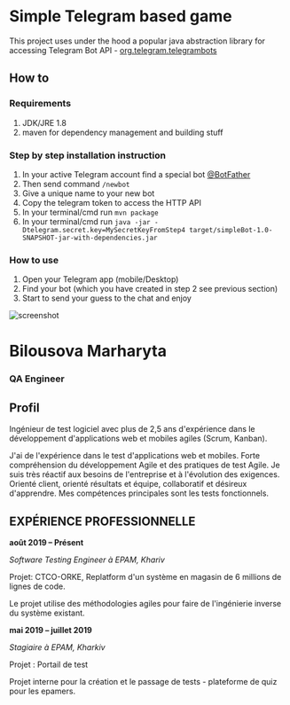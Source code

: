 # Simple Telegram based game

This project uses under the hood a popular java abstraction library for accessing Telegram Bot API - [org.telegram.telegrambots](https://github.com/rubenlagus/TelegramBots)

## How to

### Requirements
1. JDK/JRE 1.8
2. maven for dependency management and building stuff

### Step by step installation instruction
1. In your active Telegram account find a special bot [@BotFather](https://telegram.me/BotFather)
2. Then send command `/newbot`
3. Give a unique name to your new bot
4. Copy the telegram token to access the HTTP API
5. In your terminal/cmd run `mvn package`
6. In your terminal/cmd run `java -jar -Dtelegram.secret.key=MySecretKeyFromStep4 target/simpleBot-1.0-SNAPSHOT-jar-with-dependencies.jar`

### How to use

1. Open your Telegram app (mobile/Desktop)
2. Find your bot (which you have created in step 2 see previous section)
3. Start to send your guess to the chat and enjoy

![screenshot](https://raw.githubusercontent.com/devatlant/chat-bot-game/master/res/telegram_screenshot.jpg)


# Bilousova Marharyta
### QA Engineer

## Profil
Ingénieur de test logiciel avec plus de 2,5 ans d'expérience dans le développement d'applications web et mobiles agiles (Scrum, Kanban).

J'ai de l'expérience dans le test d'applications web et mobiles. Forte compréhension du développement Agile et des pratiques de test Agile.
Je suis très réactif aux besoins de l'entreprise et à l'évolution des exigences. 
Orienté client, orienté résultats et équipe, collaboratif et désireux d'apprendre. Mes compétences principales sont les tests fonctionnels.

## EXPÉRIENCE PROFESSIONNELLE
**août 2019 – Présent**

*Software Testing Engineer à EPAM, Khariv*

Projet: CTCO-ORKE, 
Replatform d'un système en magasin de 6 millions de lignes de code.

Le projet utilise des méthodologies agiles pour faire de l'ingénierie inverse du système existant.

**mai 2019 – juillet 2019**

*Stagiaire à EPAM, Kharkiv*

Projet : Portail de test

Projet interne pour la création et le passage de tests - plateforme de quiz pour les epamers.
